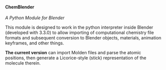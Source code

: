 #### ChemBlender
 *A Python Module for Blender*

This module is designed to work in the python interpreter inside Blender (developed with 3.3.0) to allow importing of computational chemistry file formats and subsequent conversion to Blender objects, materials, animation keyframes, and other things.

**The current version** can import Molden files and parse the atomic positions, then generate a Licorice-style (stick) representation of the molecule therein.
